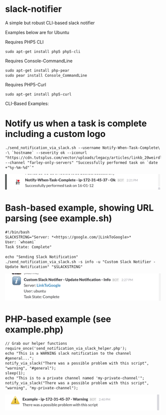 # slack-notifier
A simple but robust CLI-based slack notifier

Examples below are for Ubuntu

Requires PHP5 CLI
```
sudo apt-get install php5 php5-cli
```

Requires Console-CommandLine
```
sudo apt-get install php-pear
sudo pear install Console_CommandLine
```

Requires PHP5-Curl
```
sudo apt-get install php5-curl
```

CLI-Based Examples:

# Notify us when a task is complete including a custom logo
```
./send_notification_via_slack.sh --username Notify-When-Task-Complete\ -\ `hostname` --severity ok --iconurl "https://cdn.tutsplus.com/vector/uploads/legacy/articles/linkb_20weirdlogos/3.jpg" --channel "farley-only-servers" "Successfully performed task on `date +"%y-%m-%d"`"
```
![Alt text](/resources/example1.png?raw=true "Example 1")

# Bash-based example, showing URL parsing (see example.sh)
```
#!/bin/bash
SLACKSTRING="Server: *<https://google.com/|LinkToGoogle>*
User: `whoami`
Task State: Complete" 

echo "Sending Slack Notification"
./send_notification_via_slack.sh -s info -u "Custom Slack Notifier - Update Notification" "$SLACKSTRING"
```
![Alt text](/resources/example2.png?raw=true "Example 2")


# PHP-based example (see example.php)
```
// Grab our helper functions
require_once('send_notification_via_slack_helper.php');
echo "This is a WARNING slack notification to the channel #general...";
notify_via_slack("There was a possible problem with this script", "warning", "#general");
sleep(1);
echo "This is to a private channel named 'my-private-channel'";
notify_via_slack("There was a possible problem with this script", "warning", "my-private-channel");
```
![Alt text](/resources/example3.png?raw=true "Example 3")

